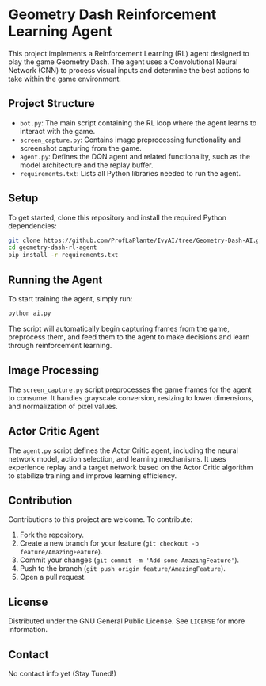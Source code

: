 # Geometry Dash Reinforcement Learning Agent

This project implements a Reinforcement Learning (RL) agent designed to play the game Geometry Dash. The agent uses a Convolutional Neural Network (CNN) to process visual inputs and determine the best actions to take within the game environment.

## Project Structure

- `bot.py`: The main script containing the RL loop where the agent learns to interact with the game.
- `screen_capture.py`: Contains image preprocessing functionality and screenshot capturing from the game.
- `agent.py`: Defines the DQN agent and related functionality, such as the model architecture and the replay buffer.
- `requirements.txt`: Lists all Python libraries needed to run the agent.

## Setup

To get started, clone this repository and install the required Python dependencies:

```bash
git clone https://github.com/ProfLaPlante/IvyAI/tree/Geometry-Dash-AI.git
cd geometry-dash-rl-agent
pip install -r requirements.txt
```

## Running the Agent

To start training the agent, simply run:

```bash
python ai.py
```

The script will automatically begin capturing frames from the game, preprocess them, and feed them to the agent to make decisions and learn through reinforcement learning.

## Image Processing

The `screen_capture.py` script preprocesses the game frames for the agent to consume. It handles grayscale conversion, resizing to lower dimensions, and normalization of pixel values.

## Actor Critic Agent

The `agent.py` script defines the Actor Critic agent, including the neural network model, action selection, and learning mechanisms. It uses experience replay and a target network based on the Actor Critic algorithm to stabilize training and improve learning efficiency.

## Contribution

Contributions to this project are welcome. To contribute:

1. Fork the repository.
2. Create a new branch for your feature (`git checkout -b feature/AmazingFeature`).
3. Commit your changes (`git commit -m 'Add some AmazingFeature'`).
4. Push to the branch (`git push origin feature/AmazingFeature`).
5. Open a pull request.

## License

Distributed under the GNU General Public License. See `LICENSE` for more information.

## Contact

No contact info yet (Stay Tuned!)
